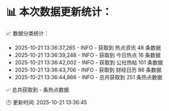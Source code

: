 📊 本次数据更新统计：
==========================

📈 数据分类统计：
- 2025-10-21 13:36:37,265 - INFO - 获取到 热点资讯 48 条数据
- 2025-10-21 13:36:39,248 - INFO - 获取到 今日热点 16 条数据
- 2025-10-21 13:36:42,002 - INFO - 获取到 公社热帖 101 条数据
- 2025-10-21 13:36:43,706 - INFO - 获取到 财经日历 86 条数据
- 2025-10-21 13:36:44,866 - INFO - 总共获取到 251 条热点数据

✅ 总共获取到 - 条热点数据

🕐 更新时间: 2025-10-21 13:36:45
